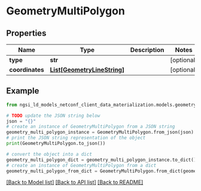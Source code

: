 # GeometryMultiPolygon


## Properties

Name | Type | Description | Notes
------------ | ------------- | ------------- | -------------
**type** | **str** |  | [optional] 
**coordinates** | [**List[GeometryLineString]**](GeometryLineString.md) |  | [optional] 

## Example

```python
from ngsi_ld_models_netconf_client_data_materialization.models.geometry_multi_polygon import GeometryMultiPolygon

# TODO update the JSON string below
json = "{}"
# create an instance of GeometryMultiPolygon from a JSON string
geometry_multi_polygon_instance = GeometryMultiPolygon.from_json(json)
# print the JSON string representation of the object
print(GeometryMultiPolygon.to_json())

# convert the object into a dict
geometry_multi_polygon_dict = geometry_multi_polygon_instance.to_dict()
# create an instance of GeometryMultiPolygon from a dict
geometry_multi_polygon_from_dict = GeometryMultiPolygon.from_dict(geometry_multi_polygon_dict)
```
[[Back to Model list]](../README.md#documentation-for-models) [[Back to API list]](../README.md#documentation-for-api-endpoints) [[Back to README]](../README.md)


